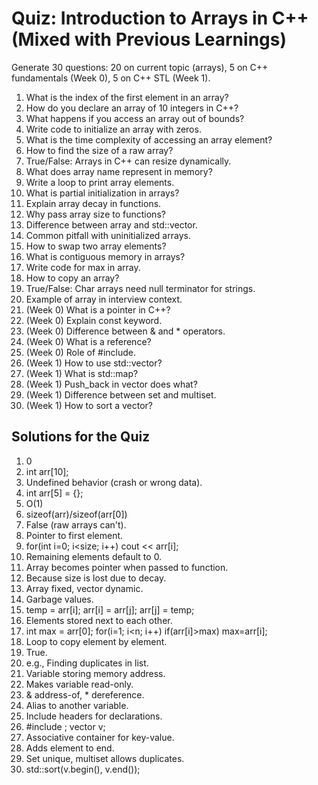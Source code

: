 # Quiz: Introduction to Arrays in C++ (Mixed with Previous Learnings)

Generate 30 questions: 20 on current topic (arrays), 5 on C++ fundamentals (Week 0), 5 on C++ STL (Week 1).

1. What is the index of the first element in an array?  
2. How do you declare an array of 10 integers in C++?  
3. What happens if you access an array out of bounds?  
4. Write code to initialize an array with zeros.  
5. What is the time complexity of accessing an array element?  
6. How to find the size of a raw array?  
7. True/False: Arrays in C++ can resize dynamically.  
8. What does array name represent in memory?  
9. Write a loop to print array elements.  
10. What is partial initialization in arrays?  
11. Explain array decay in functions.  
12. Why pass array size to functions?  
13. Difference between array and std::vector.  
14. Common pitfall with uninitialized arrays.  
15. How to swap two array elements?  
16. What is contiguous memory in arrays?  
17. Write code for max in array.  
18. How to copy an array?  
19. True/False: Char arrays need null terminator for strings.  
20. Example of array in interview context.  
21. (Week 0) What is a pointer in C++?  
22. (Week 0) Explain const keyword.  
23. (Week 0) Difference between & and * operators.  
24. (Week 0) What is a reference?  
25. (Week 0) Role of #include.  
26. (Week 1) How to use std::vector?  
27. (Week 1) What is std::map?  
28. (Week 1) Push_back in vector does what?  
29. (Week 1) Difference between set and multiset.  
30. (Week 1) How to sort a vector?

## Solutions for the Quiz
1. 0  
2. int arr[10];  
3. Undefined behavior (crash or wrong data).  
4. int arr[5] = {};  
5. O(1)  
6. sizeof(arr)/sizeof(arr[0])  
7. False (raw arrays can't).  
8. Pointer to first element.  
9. for(int i=0; i<size; i++) cout << arr[i];  
10. Remaining elements default to 0.  
11. Array becomes pointer when passed to function.  
12. Because size is lost due to decay.  
13. Array fixed, vector dynamic.  
14. Garbage values.  
15. temp = arr[i]; arr[i] = arr[j]; arr[j] = temp;  
16. Elements stored next to each other.  
17. int max = arr[0]; for(i=1; i<n; i++) if(arr[i]>max) max=arr[i];  
18. Loop to copy element by element.  
19. True.  
20. e.g., Finding duplicates in list.  
21. Variable storing memory address.  
22. Makes variable read-only.  
23. & address-of, * dereference.  
24. Alias to another variable.  
25. Include headers for declarations.  
26. #include <vector>; vector<int> v;  
27. Associative container for key-value.  
28. Adds element to end.  
29. Set unique, multiset allows duplicates.  
30. std::sort(v.begin(), v.end());